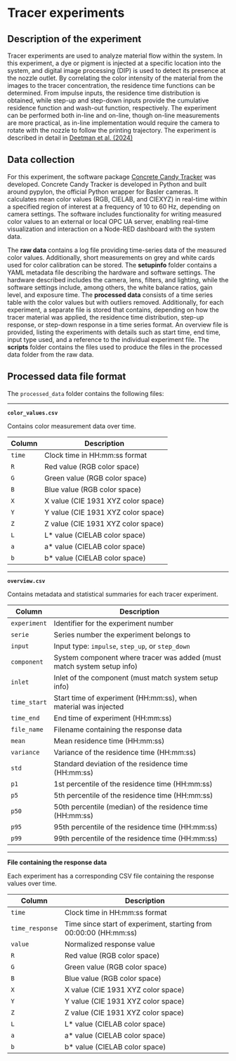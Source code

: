# Tracer experiments

## Description of the experiment

Tracer experiments are used to analyze material flow within the system. In this experiment, a dye or pigment is injected at a specific location into the system, and digital image processing (DIP) is used to detect its presence at the nozzle outlet. By correlating the color intensity of the material from the images to the tracer concentration, the residence time functions can be determined. From impulse inputs, the residence time distribution is obtained, while step-up and step-down inputs provide the cumulative residence function and wash-out function, respectively. The experiment can be performed both in-line and on-line, though on-line measurements are more practical, as in-line implementation would require the camera to rotate with the nozzle to follow the printing trajectory. The experiment is described in detail in [Deetman et al. (2024)](https://doi.org/10.1617/s11527-024-02378-y)

## Data collection

For this experiment, the software package [Concrete Candy Tracker](https://github.com/3DCP-TUe/ConcreteCandyTracker) was developed. Concrete Candy Tracker is developed in Python and built around pypylon, the official Python wrapper for Basler cameras. It calculates mean color values (RGB, CIELAB, and CIEXYZ) in real-time within a specified region of interest at a frequency of 10 to 60 Hz, depending on camera settings. The software includes functionality for writing measured color values to an external or local OPC UA server, enabling real-time visualization and interaction on a Node-RED dashboard with the system data. 

The __raw data__ contains a log file providing time-series data of the measured color values. Additionally, short measurements on grey and white cards used for color calibration can be stored. The __setupinfo__ folder contains a YAML metadata file describing the hardware and software settings. The hardware described includes the camera, lens, filters, and lighting, while the software settings include, among others, the white balance ratios, gain level, and exposure time. The __processed data__ consists of a time series table with the color values but with outliers removed. Additionally, for each experiment, a separate file is stored that contains, depending on how the tracer material was applied, the residence time distribution, step-up response, or step-down response in a time series format. An overview file is provided, listing the experiments with details such as start time, end time, input type used, and a reference to the individual experiment file. The __scripts__ folder contains the files used to produce the files in the processed data folder from the raw data. 

## Processed data file format

The `processed_data` folder contains the following files:

---

**`color_values.csv`**

Contains color measurement data over time.

| Column     | Description                                      |
|------------|--------------------------------------------------|
| `time`     | Clock time in HH:mm:ss format                    |
| `R`        | Red value (RGB color space)                      |
| `G`        | Green value (RGB color space)                    |
| `B`        | Blue value (RGB color space)                     |
| `X`        | X value (CIE 1931 XYZ color space)               |
| `Y`        | Y value (CIE 1931 XYZ color space)               |
| `Z`        | Z value (CIE 1931 XYZ color space)               |
| `L`        | L* value (CIELAB color space)                    |
| `a`        | a* value (CIELAB color space)                    |
| `b`        | b* value (CIELAB color space)                    |

---

**`overview.csv`**

Contains metadata and statistical summaries for each tracer experiment.

| Column       | Description                                                                 |
|--------------|-----------------------------------------------------------------------------|
| `experiment` | Identifier for the experiment number                                        |
| `serie`      | Series number the experiment belongs to                                     |
| `input`      | Input type: `impulse`, `step_up`, or `step_down`                            |
| `component`  | System component where tracer was added (must match system setup info)      |
| `inlet`      | Inlet of the component (must match system setup info)                       |
| `time_start` | Start time of experiment (HH:mm:ss), when material was injected             |
| `time_end`   | End time of experiment (HH:mm:ss)                                           |
| `file_name`  | Filename containing the response data                                       |
| `mean`       | Mean residence time (HH:mm:ss)                                              |
| `variance`   | Variance of the residence time (HH:mm:ss)                                   |
| `std`        | Standard deviation of the residence time (HH:mm:ss)                         |
| `p1`         | 1st percentile of the residence time (HH:mm:ss)                             |
| `p5`         | 5th percentile of the residence time (HH:mm:ss)                             |
| `p50`        | 50th percentile (median) of the residence time (HH:mm:ss)                   |
| `p95`        | 95th percentile of the residence time (HH:mm:ss)                            |
| `p99`        | 99th percentile of the residence time (HH:mm:ss)                            |

---

**File containing the response data**

Each experiment has a corresponding CSV file containing the response values over time.

| Column         | Description                                                              |
|----------------|--------------------------------------------------------------------------|
| `time`         | Clock time in HH:mm:ss format                                            |
| `time_response`| Time since start of experiment, starting from 00:00:00 (HH:mm:ss)        |
| `value`        | Normalized response value                                                |
| `R`            | Red value (RGB color space)                                              |
| `G`            | Green value (RGB color space)                                            |
| `B`            | Blue value (RGB color space)                                             |
| `X`            | X value (CIE 1931 XYZ color space)                                       |
| `Y`            | Y value (CIE 1931 XYZ color space)                                       |
| `Z`            | Z value (CIE 1931 XYZ color space)                                       |
| `L`            | L* value (CIELAB color space)                                            |
| `a`            | a* value (CIELAB color space)                                            |
| `b`            | b* value (CIELAB color space)                                            |